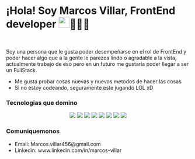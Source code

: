 <h1>
    ¡Hola!  Soy Marcos Villar, FrontEnd developer   <img 
     src="https://user-images.githubusercontent.com/42378118/110234147-e3259600-7f4e-11eb-95be-0c4047144dea.gif"
      width="30"  
    />👨🏻‍💻
</h1>
<br/>
<P>Soy una persona que le gusta poder desempeñarse en el rol de FrontEnd y poder hacer algo que a la gente le parezca lindo o agradable a la vista, actualmente trabajo de eso pero en un futuro me gustaria poder llegar a ser un FullStack.</P>
<ul>
    <li>Me gusta probar cosas nuevas y nuevos metodos de hacer las cosas</li>
    <li>Si no estoy codeando, seguramente este jugando LOL xD</li>
</ul>

<h3>
    Tecnologias que domino
</h3>
<div align="center" dir="auto">
    <img src='https://img.shields.io/badge/HTML5-E34F26?style=for-the-badge&logo=html5&logoColor=white'/>
    <img src='https://img.shields.io/badge/CSS3-1572B6?style=for-the-badge&logo=css3&logoColor=white'/>
    <img src='https://img.shields.io/badge/JavaScript-F7DF1E?style=for-the-badge&logo=javascript&logoColor=black'/>
    <img src='https://img.shields.io/badge/Node.js-43853D?style=for-the-badge&logo=node.js&logoColor=white'/>
    <img src='https://img.shields.io/badge/Sass-CC6699?style=for-the-badge&logo=sass&logoColor=white'/>
    <img src='https://img.shields.io/badge/React-20232A?style=for-the-badge&logo=react&logoColor=61DAFB'/>
    <img src='https://img.shields.io/badge/Express.js-404D59?style=for-the-badge'/>
    <img src='https://img.shields.io/badge/Redux-593D88?style=for-the-badge&logo=redux&logoColor=white'/>
</div>
<h3>
   Comuniquemonos
</h3>
<div>
    <ul>
        <li>Email: Marcos.villar456@gmail.com</li>
        <li>Linkedin: www.linkedin.com/in/marcos-villar</li>
    </ul>
</div>
